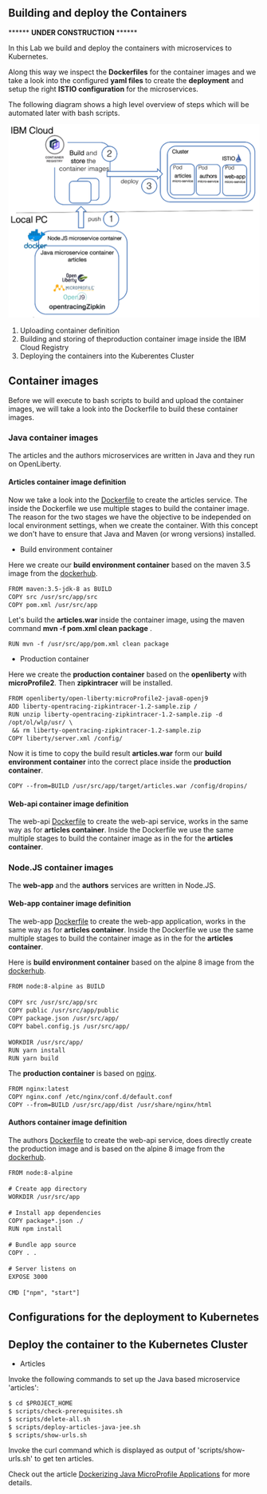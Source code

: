 ## Building and deploy the Containers

****** **UNDER CONSTRUCTION** ******

In this Lab we build and deploy the containers with microservices to Kubernetes.

Along this way we inspect the **Dockerfiles** for the container images and we take a look into the configured **yaml files** to create the **deployment** and setup the right **ISTIO configuration** for the microservices.

The following diagram shows a high level overview of steps which will be automated later with bash scripts.

![cns-container-deployment-01](images/cns-container-deployment-01.png)

1. Uploading container definition
2. Building and storing of theproduction container image inside the IBM Cloud Registry
3. Deploying the containers into the Kuberentes Cluster

## Container images

Before we will execute to bash scripts to build and upload the container images, we will take a look into the Dockerfile to build these container images.

### Java container images

The articles and the authors microservices are written in Java and they run on OpenLiberty.

#### Articles container image definition

Now we take a look into the [Dockerfile](../articles-java-jee/Dockerfile.nojava) to create the articles service. The inside the Dockerfile we use multiple stages to build the  container image. 
The reason for the two stages we have the objective to be independed on local environment settings, when we create the container. With this concept we don't have to ensure that Java and Maven (or wrong versions) installed.

* Build environment container

Here we create our **build environment container** based on the maven 3.5 image from the [dockerhub](https://hub.docker.com/_/maven/).

```
FROM maven:3.5-jdk-8 as BUILD
COPY src /usr/src/app/src
COPY pom.xml /usr/src/app
```

Let's build the **articles.war** inside the container image, using the maven command **mvn -f pom.xml clean package** .

```
RUN mvn -f /usr/src/app/pom.xml clean package
```

* Production container

Here we create the **production container** based on the **openliberty** with **microProfile2**.
Then **zipkintracer** will be installed.

```
FROM openliberty/open-liberty:microProfile2-java8-openj9
ADD liberty-opentracing-zipkintracer-1.2-sample.zip /
RUN unzip liberty-opentracing-zipkintracer-1.2-sample.zip -d /opt/ol/wlp/usr/ \
 && rm liberty-opentracing-zipkintracer-1.2-sample.zip
COPY liberty/server.xml /config/
```

Now it is time to copy the build result **articles.war** form our **build environment container** into the correct place inside the **production container**.

```
COPY --from=BUILD /usr/src/app/target/articles.war /config/dropins/
```
#### Web-api container image definition

The web-api [Dockerfile](../web-apo-java-jee/Dockerfile.nojava) to create the web-api service, works in the same way as for **articles container**. Inside the Dockerfile we use the same multiple stages to build the container image as in the for the **articles container**. 

### Node.JS container images

The **web-app** and the **authors** services are written in Node.JS.

#### Web-app container image definition

The web-app [Dockerfile](../web-app-vuejs/Dockerfile) to create the  web-app application, works in the same way as for **articles container**. Inside the Dockerfile we use the same multiple stages to build the container image as in the for the **articles container**.

Here is **build environment container** based on the alpine 8 image from the [dockerhub](https://hub.docker.com/_/alpine).

```
FROM node:8-alpine as BUILD
 
COPY src /usr/src/app/src
COPY public /usr/src/app/public
COPY package.json /usr/src/app/
COPY babel.config.js /usr/src/app/

WORKDIR /usr/src/app/
RUN yarn install
RUN yarn build
```

The **production container** is based on [nginx](https://hub.docker.com/_/nginx).

```
FROM nginx:latest
COPY nginx.conf /etc/nginx/conf.d/default.conf
COPY --from=BUILD /usr/src/app/dist /usr/share/nginx/html
```
#### Authors container image definition

The authors [Dockerfile](../authors/Dockerfile) to create the web-api service, does directly create the production image and is based on the alpine 8 image from the [dockerhub](https://hub.docker.com/_/alpine).

```
FROM node:8-alpine

# Create app directory
WORKDIR /usr/src/app

# Install app dependencies
COPY package*.json ./
RUN npm install

# Bundle app source
COPY . .

# Server listens on
EXPOSE 3000

CMD ["npm", "start"]
```

## Configurations for the deployment to Kubernetes

## Deploy the container to the Kubernetes Cluster

* Articles

Invoke the following commands to set up the Java based microservice 'articles':

```
$ cd $PROJECT_HOME
$ scripts/check-prerequisites.sh
$ scripts/delete-all.sh
$ scripts/deploy-articles-java-jee.sh
$ scripts/show-urls.sh
```

Invoke the curl command which is displayed as output of 'scripts/show-urls.sh' to get ten articles.

Check out the article [Dockerizing Java MicroProfile Applications](http://heidloff.net/article/dockerizing-container-java-microprofile) for more details.


